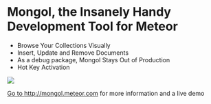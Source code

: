 # Mongol, the Insanely Handy Development Tool for Meteor
- Browse Your Collections Visually
- Insert, Update and Remove Documents
- As a debug package, Mongol Stays Out of Production 
- Hot Key Activation

<a href="http://mongol.meteor.com"><img src="https://raw.githubusercontent.com/msavin/Mongol/master/public/video/gif.gif"></a><br>

<a href="http://mongol.meteor.com">Go to http://mongol.meteor.com for more information and a live demo</a>